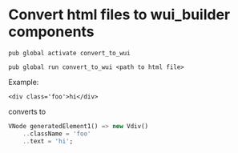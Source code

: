# Convert html files to wui_builder components

`pub global activate convert_to_wui`

`pub global run convert_to_wui <path to html file>`

Example:

`<div class='foo'>hi</div>`

converts to

```dart
VNode generatedElement1() => new Vdiv()
    ..className = 'foo'
    ..text = 'hi';
```
